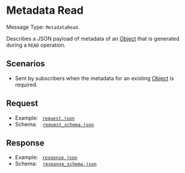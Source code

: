 # Metadata Read

Message Type: `MetadataRead`.

Describes a JSON payload of metadata of an [Object](https://github.com/JiscRDSS/rdss-canonical-data-model/tree/master/properties/Object) that is generated during a `READ` operation.

## Scenarios

- Sent by subscribers when the metadata for an existing [Object](https://github.com/JiscRDSS/rdss-canonical-data-model/tree/master/properties/Object) is required.

## Request

- Example:&nbsp;&nbsp;&nbsp;[`request.json`](request.json)
- Schema:&nbsp;&nbsp;&nbsp;&nbsp;[`request_schema.json`](request_schema.json)

## Response

- Example:&nbsp;&nbsp;&nbsp;[`response.json`](response.json)
- Schema:&nbsp;&nbsp;&nbsp;&nbsp;[`response_schema.json`](response_schema.json)

